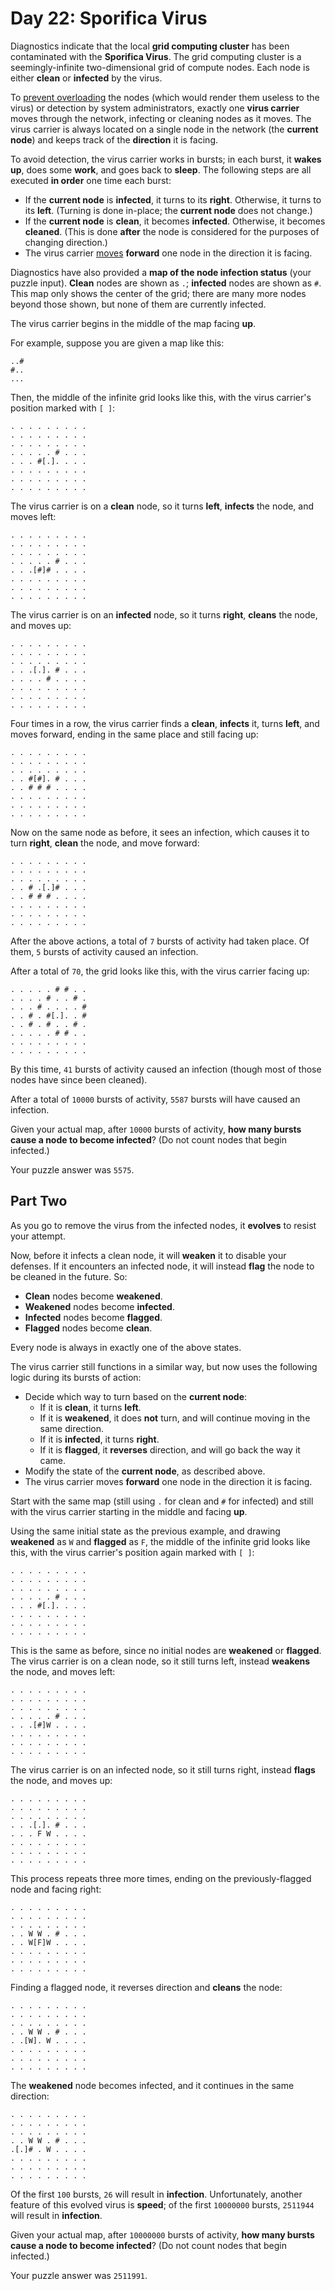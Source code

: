 # Day 22: Sporifica Virus

Diagnostics indicate that the local **grid computing cluster** has been contaminated with the **Sporifica Virus**. The grid computing cluster is a seemingly-infinite two-dimensional grid of compute nodes. Each node is either **clean** or **infected** by the virus.

To [prevent overloading](https://en.wikipedia.org/wiki/Morris_worm#The_mistake) the nodes (which would render them useless to the virus) or detection by system administrators, exactly one **virus carrier** moves through the network, infecting or cleaning nodes as it moves. The virus carrier is always located on a single node in the network (the **current node**) and keeps track of the **direction** it is facing.

To avoid detection, the virus carrier works in bursts; in each burst, it **wakes up**, does some **work**, and goes back to **sleep**. The following steps are all executed **in order** one time each burst:

* If the **current node** is **infected**, it turns to its **right**. Otherwise, it turns to its **left**. (Turning is done in-place; the **current node** does not change.)
* If the **current node** is **clean**, it becomes **infected**. Otherwise, it becomes **cleaned**. (This is done **after** the node is considered for the purposes of changing direction.)
* The virus carrier [moves](https://www.youtube.com/watch?v=2vj37yeQQHg) **forward** one node in the direction it is facing.

Diagnostics have also provided a **map of the node infection status** (your puzzle input). **Clean** nodes are shown as `.`; **infected** nodes are shown as `#`. This map only shows the center of the grid; there are many more nodes beyond those shown, but none of them are currently infected.

The virus carrier begins in the middle of the map facing **up**.

For example, suppose you are given a map like this:

    ..#
    #..
    ...

Then, the middle of the infinite grid looks like this, with the virus carrier's position marked with `[ ]`:

    . . . . . . . . .
    . . . . . . . . .
    . . . . . . . . .
    . . . . . # . . .
    . . . #[.]. . . .
    . . . . . . . . .
    . . . . . . . . .
    . . . . . . . . .

The virus carrier is on a **clean** node, so it turns **left**, **infects** the node, and moves left:

    . . . . . . . . .
    . . . . . . . . .
    . . . . . . . . .
    . . . . . # . . .
    . . .[#]# . . . .
    . . . . . . . . .
    . . . . . . . . .
    . . . . . . . . .

The virus carrier is on an **infected** node, so it turns **right**, **cleans** the node, and moves up:

    . . . . . . . . .
    . . . . . . . . .
    . . . . . . . . .
    . . .[.]. # . . .
    . . . . # . . . .
    . . . . . . . . .
    . . . . . . . . .
    . . . . . . . . .

Four times in a row, the virus carrier finds a **clean**, **infects** it, turns **left**, and moves forward, ending in the same place and still facing up:

    . . . . . . . . .
    . . . . . . . . .
    . . . . . . . . .
    . . #[#]. # . . .
    . . # # # . . . .
    . . . . . . . . .
    . . . . . . . . .
    . . . . . . . . .

Now on the same node as before, it sees an infection, which causes it to turn **right**, **clean** the node, and move forward:

    . . . . . . . . .
    . . . . . . . . .
    . . . . . . . . .
    . . # .[.]# . . .
    . . # # # . . . .
    . . . . . . . . .
    . . . . . . . . .
    . . . . . . . . .

After the above actions, a total of `7` bursts of activity had taken place. Of them, `5` bursts of activity caused an infection.

After a total of `70`, the grid looks like this, with the virus carrier facing up:

    . . . . . # # . .
    . . . . # . . # .
    . . . # . . . . #
    . . # . #[.]. . #
    . . # . # . . # .
    . . . . . # # . .
    . . . . . . . . .
    . . . . . . . . .

By this time, `41` bursts of activity caused an infection (though most of those nodes have since been cleaned).

After a total of `10000` bursts of activity, `5587` bursts will have caused an infection.

Given your actual map, after `10000` bursts of activity, **how many bursts cause a node to become infected**? (Do not count nodes that begin infected.)

Your puzzle answer was `5575`.

## Part Two

As you go to remove the virus from the infected nodes, it **evolves** to resist your attempt.

Now, before it infects a clean node, it will **weaken** it to disable your defenses. If it encounters an infected node, it will instead **flag** the node to be cleaned in the future. So:

* **Clean** nodes become **weakened**.
* **Weakened** nodes become **infected**.
* **Infected** nodes become **flagged**.
* **Flagged** nodes become **clean**.

Every node is always in exactly one of the above states.

The virus carrier still functions in a similar way, but now uses the following logic during its bursts of action:

* Decide which way to turn based on the **current node**:
    * If it is **clean**, it turns **left**.
    * If it is **weakened**, it does **not** turn, and will continue moving in the same direction.
    * If it is **infected**, it turns **right**.
    * If it is **flagged**, it **reverses** direction, and will go back the way it came.
* Modify the state of the **current node**, as described above.
* The virus carrier moves **forward** one node in the direction it is facing.

Start with the same map (still using `.` for clean and `#` for infected) and still with the virus carrier starting in the middle and facing **up**.

Using the same initial state as the previous example, and drawing **weakened** as `W` and **flagged** as `F`, the middle of the infinite grid looks like this, with the virus carrier's position again marked with `[ ]`:

    . . . . . . . . .
    . . . . . . . . .
    . . . . . . . . .
    . . . . . # . . .
    . . . #[.]. . . .
    . . . . . . . . .
    . . . . . . . . .
    . . . . . . . . .

This is the same as before, since no initial nodes are **weakened** or **flagged**. The virus carrier is on a clean node, so it still turns left, instead **weakens** the node, and moves left:

    . . . . . . . . .
    . . . . . . . . .
    . . . . . . . . .
    . . . . . # . . .
    . . .[#]W . . . .
    . . . . . . . . .
    . . . . . . . . .
    . . . . . . . . .

The virus carrier is on an infected node, so it still turns right, instead **flags** the node, and moves up:

    . . . . . . . . .
    . . . . . . . . .
    . . . . . . . . .
    . . .[.]. # . . .
    . . . F W . . . .
    . . . . . . . . .
    . . . . . . . . .
    . . . . . . . . .

This process repeats three more times, ending on the previously-flagged node and facing right:

    . . . . . . . . .
    . . . . . . . . .
    . . . . . . . . .
    . . W W . # . . .
    . . W[F]W . . . .
    . . . . . . . . .
    . . . . . . . . .
    . . . . . . . . .

Finding a flagged node, it reverses direction and **cleans** the node:

    . . . . . . . . .
    . . . . . . . . .
    . . . . . . . . .
    . . W W . # . . .
    . .[W]. W . . . .
    . . . . . . . . .
    . . . . . . . . .
    . . . . . . . . .

The **weakened** node becomes infected, and it continues in the same direction:

    . . . . . . . . .
    . . . . . . . . .
    . . . . . . . . .
    . . W W . # . . .
    .[.]# . W . . . .
    . . . . . . . . .
    . . . . . . . . .
    . . . . . . . . .

Of the first `100` bursts, `26` will result in **infection**. Unfortunately, another feature of this evolved virus is **speed**; of the first `10000000` bursts, `2511944` will result in **infection**.

Given your actual map, after `10000000` bursts of activity, **how many bursts cause a node to become infected**? (Do not count nodes that begin infected.)

Your puzzle answer was `2511991`.
